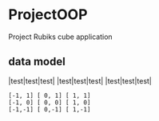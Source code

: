 # ProjectOOP

Project Rubiks cube application

## data model

|test|test|test|
|test|test|test|
|test|test|test|

```
[-1, 1] [ 0, 1] [ 1, 1]
[-1, 0] [ 0, 0] [ 1, 0]
[-1,-1] [ 0,-1] [ 1,-1]
```